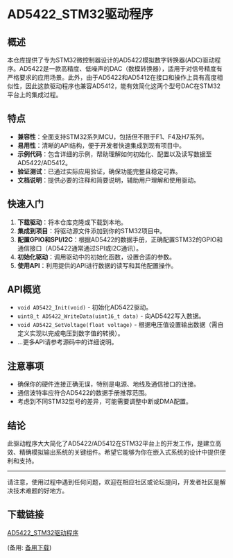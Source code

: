 # AD5422_STM32驱动程序

## 概述

本仓库提供了专为STM32微控制器设计的AD5422模拟数字转换器(ADC)驱动程序。AD5422是一款高精度、低噪声的DAC（数模转换器），适用于对信号精度有严格要求的应用场景。此外，由于AD5422和AD5412在接口和操作上具有高度相似性，因此这款驱动程序也兼容AD5412，能有效简化这两个型号DAC在STM32平台上的集成过程。

## 特点

- **兼容性**：全面支持STM32系列MCU，包括但不限于F1、F4及H7系列。
- **易用性**：清晰的API结构，便于开发者快速集成到现有项目中。
- **示例代码**：包含详细的示例，帮助理解如何初始化、配置以及读写数据至AD5422/AD5412。
- **验证测试**：已通过实际应用验证，确保功能完整且稳定可靠。
- **文档说明**：提供必要的注释和简要说明，辅助用户理解和使用驱动。

## 快速入门

1. **下载驱动**：将本仓库克隆或下载到本地。
2. **集成到项目**：将驱动源文件添加到你的STM32项目中。
3. **配置GPIO和SPI/I2C**：根据AD5422的数据手册，正确配置STM32的GPIO和通信接口（AD5422通常通过SPI或I2C通讯）。
4. **初始化驱动**：调用驱动中的初始化函数，设置合适的参数。
5. **使用API**：利用提供的API进行数据的读写和其他配置操作。

## API概览

- `void AD5422_Init(void)` - 初始化AD5422驱动。
- `uint8_t AD5422_WriteData(uint16_t data)` - 向AD5422写入数据。
- `void AD5422_SetVoltage(float voltage)` - 根据电压值设置输出数据（需自定义实现以完成电压到数字值的转换）。
- ...更多API请参考源码中的详细说明。

## 注意事项

- 确保你的硬件连接正确无误，特别是电源、地线及通信接口的连接。
- 通信波特率应符合AD5422的数据手册推荐范围。
- 考虑到不同STM32型号的差异，可能需要调整中断或DMA配置。

## 结论

此驱动程序大大简化了AD5422/AD5412在STM32平台上的开发工作，是建立高效、精确模拟输出系统的关键组件。希望它能够为你在嵌入式系统的设计中提供便利和支持。

---

请注意，使用过程中遇到任何问题，欢迎在相应社区或论坛提问，开发者社区是解决技术难题的好地方。

## 下载链接
[AD5422_STM32驱动程序](https://pan.quark.cn/s/249e0ce06382) 

(备用: [备用下载](https://pan.baidu.com/s/1BeTD7LN4ojbF2ZFV7kZSNg?pwd=1234))
